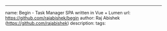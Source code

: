 ---
name: Begin - Task Manager SPA written in Vue + Lumen
url: https://github.com/rajabishek/begin
author: Raj Abishek (https://github.com/rajabishek)
description: 
tags:
